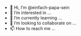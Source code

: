 - 👋 Hi, I’m @einfach-papa-sein
- 👀 I’m interested in ...
- 🌱 I’m currently learning ...
- 💞️ I’m looking to collaborate on ...
- 📫 How to reach me ...

<!---
einfach-papa-sein/einfach-papa-sein is a ✨ special ✨ repository because its `README.md` (this file) appears on your GitHub profile.
You can click the Preview link to take a look at your changes.
--->
